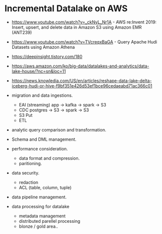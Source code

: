 # Incremental Datalake on AWS

* https://www.youtube.com/watch?v=_ckNyL_Nr1A - AWS re:Invent 2019: Insert, upsert, and delete data in Amazon S3 using Amazon EMR (ANT239)

* https://www.youtube.com/watch?v=TVcreqxBaGA - Query Apache Hudi Datasets using Amazon Athena
* https://deepinsight.tistory.com/180
* https://aws.amazon.com/ko/big-data/datalakes-and-analytics/data-lake-house/?nc=sn&loc=11
* https://news.knowledia.com/US/en/articles/reshape-data-lake-delta-iceberg-hudi-or-hive-f9bf351e426d53ef1bce96cedaeabd71ac366c01

- migration and data ingestions.
    - EAI (streaming)
      app -> kafka -> spark -> S3
    - CDC
      postgres -> S3 -> spark -> S3
    - S3 Put
    - ETL   
      
      
- analytic query comparison and transformation.
- Schema and DML management.
- performance consideration.
    - data format and compression.
    - paritioning. 
- data security.
    - redaction
    - ACL (table, column, tuple)
- data pipeline management.
- data processing for datalake
    - metadata management
    - distributed parellel processing
    - blonze / gold area..
